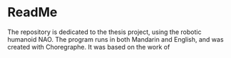 # ReadMe
The repository is dedicated to the thesis project, using the robotic humanoid NAO. The program runs in both Mandarin and English, and was created with Choregraphe. It was based on the work of
